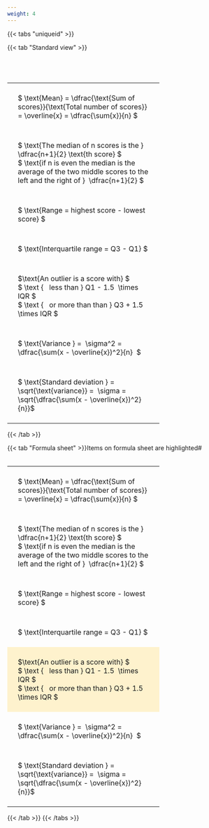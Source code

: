 ```yaml
---
weight: 4
---
```


{{< tabs "uniqueid" >}}

{{< tab "Standard view" >}}

#  
<br>
<style type="text/css">
#T_7caf7 th.col_heading {
  text-align: left;
  font-size: 1em;
}
#T_7caf7 td {
  text-align: left;
  font-size: 1em;
  padding: 1.5em;
}
#T_7caf7_row0_col0, #T_7caf7_row1_col0, #T_7caf7_row2_col0, #T_7caf7_row3_col0, #T_7caf7_row4_col0, #T_7caf7_row5_col0, #T_7caf7_row6_col0 {
  width: 300px;
  white-space: pre-wrap;
}
</style>
<table id="T_7caf7">
  <thead>
  </thead>
  <tbody>
    <tr>
      <td id="T_7caf7_row0_col0" class="data row0 col0" >$ \text{Mean} = \dfrac{\text{Sum of scores}}{\text{Total number of scores}} = \overline{x} = \dfrac{\sum{x}}{n} $</td>
    </tr>
    <tr>
      <td id="T_7caf7_row1_col0" class="data row1 col0" >$ \text{The median of n scores is the } \dfrac{n+1}{2} \text{th score} $
$ \text{if n is even the median is the average of the two middle scores to the left and the right of }  \dfrac{n+1}{2} $</td>
    </tr>
    <tr>
      <td id="T_7caf7_row2_col0" class="data row2 col0" >$ \text{Range = highest score - lowest score} $</td>
    </tr>
    <tr>
      <td id="T_7caf7_row3_col0" class="data row3 col0" >$ \text{Interquartile range = Q3 - Q1} $</td>
    </tr>
    <tr>
      <td id="T_7caf7_row4_col0" class="data row4 col0" >$\text{An outlier is a score with} $
$ \text {   less than } Q1 - 1.5  \times IQR $
$ \text {   or more than than } Q3 + 1.5  \times IQR $</td>
    </tr>
    <tr>
      <td id="T_7caf7_row5_col0" class="data row5 col0" >$ \text{Variance } =  \sigma^2 = \dfrac{\sum(x - \overline{x})^2}{n}  $</td>
    </tr>
    <tr>
      <td id="T_7caf7_row6_col0" class="data row6 col0" >$ \text{Standard deviation } = \sqrt{\text{variance}} =  \sigma = \sqrt{\dfrac{\sum(x - \overline{x})^2}{n}}$</td>
    </tr>
  </tbody>
</table>
{{< /tab >}}

{{< tab "Formula sheet" >}}Items on formula sheet are highlighted#  
<br>
<style type="text/css">
#T_6f4ae th.col_heading {
  text-align: left;
  font-size: 1em;
}
#T_6f4ae td {
  text-align: left;
  font-size: 1em;
  padding: 1.5em;
}
#T_6f4ae_row0_col0, #T_6f4ae_row1_col0, #T_6f4ae_row2_col0, #T_6f4ae_row3_col0, #T_6f4ae_row5_col0, #T_6f4ae_row6_col0 {
  width: 300px;
  white-space: pre-wrap;
}
#T_6f4ae_row4_col0 {
  width: 300px;
  background-color: rgba(255,194,10, 0.2);
  white-space: pre-wrap;
}
</style>
<table id="T_6f4ae">
  <thead>
  </thead>
  <tbody>
    <tr>
      <td id="T_6f4ae_row0_col0" class="data row0 col0" >$ \text{Mean} = \dfrac{\text{Sum of scores}}{\text{Total number of scores}} = \overline{x} = \dfrac{\sum{x}}{n} $</td>
    </tr>
    <tr>
      <td id="T_6f4ae_row1_col0" class="data row1 col0" >$ \text{The median of n scores is the } \dfrac{n+1}{2} \text{th score} $
$ \text{if n is even the median is the average of the two middle scores to the left and the right of }  \dfrac{n+1}{2} $</td>
    </tr>
    <tr>
      <td id="T_6f4ae_row2_col0" class="data row2 col0" >$ \text{Range = highest score - lowest score} $</td>
    </tr>
    <tr>
      <td id="T_6f4ae_row3_col0" class="data row3 col0" >$ \text{Interquartile range = Q3 - Q1} $</td>
    </tr>
    <tr>
      <td id="T_6f4ae_row4_col0" class="data row4 col0" >$\text{An outlier is a score with} $
$ \text {   less than } Q1 - 1.5  \times IQR $
$ \text {   or more than than } Q3 + 1.5  \times IQR $</td>
    </tr>
    <tr>
      <td id="T_6f4ae_row5_col0" class="data row5 col0" >$ \text{Variance } =  \sigma^2 = \dfrac{\sum(x - \overline{x})^2}{n}  $</td>
    </tr>
    <tr>
      <td id="T_6f4ae_row6_col0" class="data row6 col0" >$ \text{Standard deviation } = \sqrt{\text{variance}} =  \sigma = \sqrt{\dfrac{\sum(x - \overline{x})^2}{n}}$</td>
    </tr>
  </tbody>
</table>
{{< /tab >}}
{{< /tabs >}}